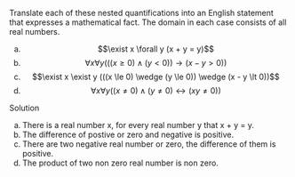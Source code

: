 Translate each of these nested quantifications into an English statement that expresses a mathematical fact. The domain in each case consists of all real numbers.

1. $$\exist x \forall y (x + y = y)$$
2. $$\forall x \forall y (((x \ge 0) \wedge (y \lt 0)) \rightarrow (x - y \gt 0))$$
3. $$\exist x \exist y (((x \le 0) \wedge (y \le 0)) \wedge (x - y \lt 0))$$
4. $$\forall x \forall y ((x \ne 0) \wedge (y \ne 0) \leftrightarrow (xy \ne 0))$$

Solution

1. There is a real number x, for every real number y that x + y = y.
2. The difference of postive or zero and negative is positive.
3. There are two negative real number or zero, the difference of them is positive.
4. The product of two non zero real number is non zero.

<style type="text/css">
    ol { list-style-type: lower-alpha; }
</style>